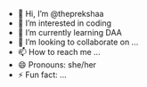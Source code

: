 - 👋 Hi, I’m @theprekshaa
- 👀 I’m interested in coding 
- 🌱 I’m currently learning DAA
- 💞️ I’m looking to collaborate on ...
- 📫 How to reach me ...
- 😄 Pronouns: she/her
- ⚡ Fun fact: ...

<!---
theprekshaa/theprekshaa is a ✨ special ✨ repository because its `README.md` (this file) appears on your GitHub profile.
You can click the Preview link to take a look at your changes.
--->
